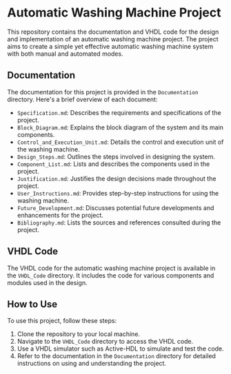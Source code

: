# Automatic Washing Machine Project

This repository contains the documentation and VHDL code for the design and implementation of an automatic washing machine project. The project aims to create a simple yet effective automatic washing machine system with both manual and automated modes.

## Documentation

The documentation for this project is provided in the `Documentation` directory. Here's a brief overview of each document:

- `Specification.md`: Describes the requirements and specifications of the project.
- `Block_Diagram.md`: Explains the block diagram of the system and its main components.
- `Control_and_Execution_Unit.md`: Details the control and execution unit of the washing machine.
- `Design_Steps.md`: Outlines the steps involved in designing the system.
- `Component_List.md`: Lists and describes the components used in the project.
- `Justification.md`: Justifies the design decisions made throughout the project.
- `User_Instructions.md`: Provides step-by-step instructions for using the washing machine.
- `Future_Development.md`: Discusses potential future developments and enhancements for the project.
- `Bibliography.md`: Lists the sources and references consulted during the project.

## VHDL Code

The VHDL code for the automatic washing machine project is available in the `VHDL_Code` directory. It includes the code for various components and modules used in the design.

## How to Use

To use this project, follow these steps:

1. Clone the repository to your local machine.
2. Navigate to the `VHDL_Code` directory to access the VHDL code.
3. Use a VHDL simulator such as Active-HDL to simulate and test the code.
4. Refer to the documentation in the `Documentation` directory for detailed instructions on using and understanding the project.

